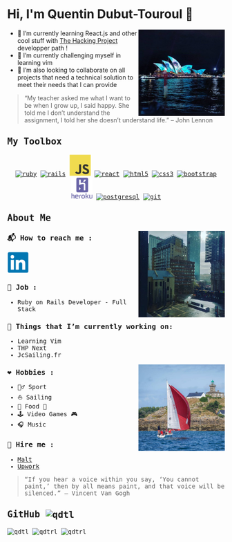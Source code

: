 # Hi, I'm Quentin Dubut-Touroul :rocket:

<img  align="right" src="https://github.com/qdtrl/qdtrl/blob/main/Screen%20Shot%202020-12-14%20at%206.07.57%20pm.png?raw=true" alt="opera_house" width="200" height="200"/>

- 🌱 I’m currently learning React.js and other cool stuff with [The Hacking Project](https://www.thehackingproject.org) developper path !
- 🌱 I’m currently challenging myself in learning vim
- 👯 I’m also looking to collaborate on all projects that need a technical solution to meet their needs that I can provide


> “My teacher asked me what I want to be when I grow up, I said happy. She told me I don’t understand the assignment, I told her she doesn’t understand life.” –  John Lennon

<samp>


## My Toolbox
<p align="center">
  <a href="https://www.ruby-lang.org/en/"><img src="https://cdn.iconscout.com/icon/free/png-256/ruby-47-1175102.png" alt="ruby" width="50" height="50"/></a>
  <a href="https://rubyonrails.org/"><img src="https://www.iconattitude.com/icons/open_icon_library/apps/png/256/development-ruby_on_rails.png" alt="rails" width="50" height="50"/></a>
  <a href="https://developer.mozilla.org/en-US/docs/Learn/JavaScript/First_steps/What_is_JavaScript"><img src="https://raw.githubusercontent.com/devicons/devicon/ac557d6ff33ff370a5db99f97aeab35ea5c67fbd/icons/javascript/javascript-original.svg" alt="javascript" width="50" height="50"/></a>
  <a href="https://reactjs.org/"><img src="https://cdn2.iconfinder.com/data/icons/designer-skills/128/react-512.png" alt="react" width="50" height="50"/></a>
  <a href="https://developer.mozilla.org/en-US/docs/Web/Guide/HTML/HTML5"><img src="https://www.tutorialchip.com/wp-content/uploads/2012/05/HTML5-Icon.png" alt="html5" width="50" height="50"/></a>
  <a href="https://developer.mozilla.org/en-US/docs/Web/CSS"><img src="https://cdn.freebiesupply.com/logos/large/2x/css3-logo-png-transparent.png" alt="css3" width="50" height="50"/></a>
  <a href="https://getbootstrap.com/"><img src="https://www.seeklogo.net/wp-content/uploads/2016/06/bootstrap-logo-vector-download.jpg" alt="bootstrap" width="50" height="50"/></a>
  <a href="https://www.heroku.com/"><img src="https://raw.githubusercontent.com/devicons/devicon/ac557d6ff33ff370a5db99f97aeab35ea5c67fbd/icons/heroku/heroku-plain-wordmark.svg" alt="heroku" width="50" height="50"/></a>
  <a href="https://www.postgresql.org/"><img src="https://cdn5.f-cdn.com/contestentries/216177/2802696/5552b06deb8f1_thumb900.jpg" alt="postgresql" width="50" height="50"/></a>
  <a href="https://git-scm.com/"><img src="https://www.vectorlogo.zone/logos/git-scm/git-scm-icon.svg" alt="git" width="50" height="50"/></a>
</p>
  
## About Me

<img  align="right" src="https://github.com/qdtrl/qdtrl/blob/main/Screen%20Shot%202020-12-14%20at%206.08.48%20pm.png?raw=true" alt="sydney" width="200" height="200"/>

### :mailbox_with_mail: How to reach me :

<a href="https://www.linkedin.com/in/quentin-dubut-touroul-40a83513b/">
  <img align="center" src="https://raw.githubusercontent.com/devicons/devicon/ac557d6ff33ff370a5db99f97aeab35ea5c67fbd/icons/linkedin/linkedin-plain.svg" alt="linkedin" width="50" height="50"/>
</a>

### :gem: Job :

- Ruby on Rails Developer - Full Stack

### 🔭 Things that I’m currently working on:

- Learning Vim
- THP Next
- JcSailing.fr

 <img  align="right" src="https://github.com/qdtrl/qdtrl/blob/main/Screen%20Shot%202020-12-14%20at%206.08.34%20pm.png?raw=true" alt="j80" width="200" height="200"/>
 
### :heart: Hobbies :
 
 - :man_cartwheeling: Sport 
 - :sailboat: Sailing 
 - :croissant: Food :broccoli:
 - :joystick: Video Games :video_game:
 - :headphones: Music 

### :briefcase: Hire me :
- [Malt](https://www.malt.fr/profile/) 
- [Upwork](https://www.upwork.com/freelancers/)

> “If you hear a voice within you say, ‘You cannot paint,’ then by all means paint, and that voice will be silenced.” — Vincent Van Gogh


## GitHub <img align="center" src="https://img.shields.io/github/followers/qdtrl?style=social" alt="qdtl" />

<img align="center" src="https://github-readme-stats.vercel.app/api/top-langs/?username=qdtrl&layout=compact&hide=html" alt="qdtl" />
<img align="center" src="https://github-readme-stats.vercel.app/api?username=qdtrl&show_icons=true" alt="qdtrl" />

<samp>
  
<img align="center" src="https://d29md5j3ph8xfz.cloudfront.net/100_percent/upload/Content/82047/THP_logoblock_grey.png" alt="qdtrl" />


